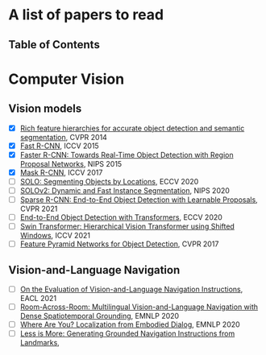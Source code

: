 # A list of papers to read

## Table of Contents

# Computer Vision

## Vision models

- [x] [Rich feature hierarchies for accurate object detection and semantic segmentation](https://arxiv.org/abs/1311.2524), CVPR 2014
- [x] [Fast R-CNN](https://arxiv.org/abs/1504.08083), ICCV 2015
- [x] [Faster R-CNN: Towards Real-Time Object Detection with Region Proposal Networks](https://arxiv.org/abs/1506.01497), NIPS 2015
- [x] [Mask R-CNN](https://arxiv.org/abs/1703.06870), ICCV 2017
- [ ] [SOLO: Segmenting Objects by Locations](https://arxiv.org/abs/1912.04488), ECCV 2020
- [ ] [SOLOv2: Dynamic and Fast Instance Segmentation](https://arxiv.org/abs/2003.10152), NIPS 2020
- [ ] [Sparse R-CNN: End-to-End Object Detection with Learnable Proposals](https://arxiv.org/abs/2011.12450), CVPR 2021
- [ ] [End-to-End Object Detection with Transformers](https://arxiv.org/abs/2005.12872), ECCV 2020
- [ ] [Swin Transformer: Hierarchical Vision Transformer using Shifted Windows](https://arxiv.org/abs/2103.14030), ICCV 2021
- [ ] [Feature Pyramid Networks for Object Detection](https://arxiv.org/abs/1612.03144), CVPR 2017

## Vision-and-Language Navigation

- [ ] [On the Evaluation of Vision-and-Language Navigation Instructions](https://arxiv.org/abs/2101.10504), EACL 2021
- [ ] [Room-Across-Room: Multilingual Vision-and-Language Navigation with Dense Spatiotemporal Grounding](https://arxiv.org/abs/2010.07954), EMNLP 2020
- [ ] [Where Are You? Localization from Embodied Dialog](https://arxiv.org/abs/2011.08277), EMNLP 2020
- [ ] [Less is More: Generating Grounded Navigation Instructions from Landmarks](https://arxiv.org/abs/2111.12872), 
